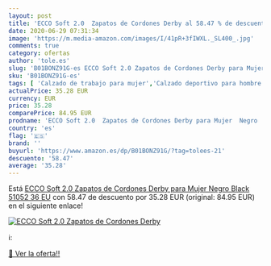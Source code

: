 ```yaml
---
layout: post
title: 'ECCO Soft 2.0  Zapatos de Cordones Derby al 58.47 % de descuento'
date: 2020-06-29 07:31:34
image: 'https://m.media-amazon.com/images/I/41pR+3fIWXL._SL400_.jpg'
comments: true
category: ofertas
author: 'tole.es'
slug: 'B01BONZ91G-es ECCO Soft 2.0 Zapatos de Cordones Derby para Mujer Negro...'
sku: 'B01BONZ91G-es'
tags: [ 'Calzado de trabajo para mujer','Calzado deportivo para hombre','Calzado sanitario y de hostelería para mujer','Chanclas y sandalias de piscina para hombre','Sandalias y chanclas para niña','Zapatillas y calzado deportivo para hombre','Zapatos','Zapatos para hombre','Zapatos para mujer','Zapatos para niñas pequeñas','Zapatos y complementos','Zuecos sanitarios y de hostelería para mujer','Zuecos y mules para hombre','zapatos', ]
actualPrice: 35.28 EUR
currency: EUR
price: 35.28
comparePrice: 84.95 EUR
prodname: 'ECCO Soft 2.0  Zapatos de Cordones Derby para Mujer  Negro  Black 51052   36 EU'
country: 'es'
flag: '🇪🇸'
brand: ''
buyurl: 'https://www.amazon.es/dp/B01BONZ91G/?tag=tolees-21'
descuento: '58.47'
average: '35.28'
---
```


Está [ECCO Soft 2.0  Zapatos de Cordones Derby para Mujer  Negro  Black 51052   36 EU](https://www.amazon.es/dp/B01BONZ91G/?tag=tolees-21) con 58.47 de descuento por 35.28 EUR (original: 84.95 EUR) en el siguiente enlace!

[![ECCO Soft 2.0  Zapatos de Cordones Derby](https://m.media-amazon.com/images/I/41pR+3fIWXL._SL400_.jpg)](https://www.amazon.es/dp/B01BONZ91G/?tag=tolees-21)

ℹ️:


[🛒 Ver la oferta!!](https://www.amazon.es/dp/B01BONZ91G/?tag=tolees-21)

